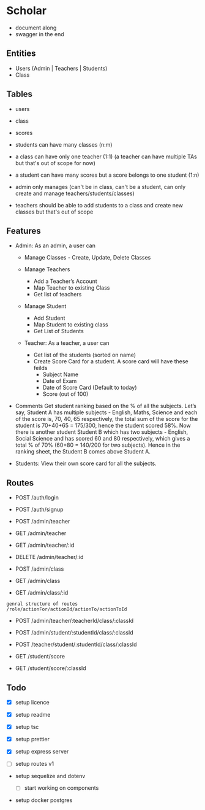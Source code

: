 # Scholar

- document along
- swagger in the end

## Entities

- Users (Admin | Teachers | Students)
- Class

## Tables

- users
- class
- scores

- students can have many classes (n:m)
- a class can have only one teacher (1:1) (a teacher can have multiple TAs but that's out of scope for now)
- a student can have many scores but a score belongs to one student (1:n)
- admin only manages (can't be in class, can't be a student, can only create and manage teachers/students/classes)
- teachers should be able to add students to a class and create new classes but that's out of scope

## Features

- Admin: As an admin, a user can

  - Manage Classes - Create, Update, Delete Classes
  - Manage Teachers
    - Add a Teacher’s Account
    - Map Teacher to existing Class
    - Get list of teachers

  - Manage Student
    - Add Student
    - Map Student to existing class
    - Get List of Students

  - Teacher: As a teacher, a user can
    - Get list of the students (sorted on name)
    - Create Score Card for a student. A score card will have these feilds
      - Subject Name
      - Date of Exam
      - Date of Score Card (Default to today)
      - Score (out of 100)

- Comments
  Get student ranking based on the % of all the subjects. Let’s say, Student A has
  multiple subjects - English, Maths, Science and each of the score is, 70, 40, 65
  respectively, the total sum of the score for the student is 70+40+65 = 175/300,
  hence the student scored 58%. Now there is another student Student B which
  has two subjects - English, Social Science and has scored 60 and 80
  respectively, which gives a total % of 70% (60+80 = 140/200 for two subjects).
  Hence in the ranking sheet, the Student B comes above Student A.

- Students: View their own score card for all the subjects.

## Routes

-   POST     /auth/login
-   POST     /auth/signup

-   POST     /admin/teacher
-   GET      /admin/teacher
-   GET      /admin/teacher/:id
-   DELETE   /admin/teacher/:id

-   POST     /admin/class
-   GET      /admin/class
-   GET      /admin/class/:id

  `genral structure of routes /role/actionFor/actionId/actionTo/actionToId`

-   POST   /admin/teacher/:teacherId/class/:classId
-   POST   /admin/student/:studentId/class/:classId

-   POST   /teacher/student/:studentId/class/:classId

-   GET    /student/score
-   GET    /student/score/:classId

## Todo

- [x] setup licence
- [x] setup readme

- [x] setup tsc
- [x] setup prettier

- [x] setup express server
- [ ] setup routes v1
- setup sequelize and dotenv

  - [ ] start working on components

- setup docker postgres



